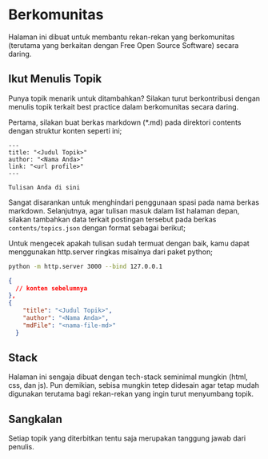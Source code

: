 # Berkomunitas

Halaman ini dibuat untuk membantu rekan-rekan yang berkomunitas (terutama yang berkaitan dengan Free Open Source Software) secara daring.

## Ikut Menulis Topik

Punya topik menarik untuk ditambahkan? Silakan turut berkontribusi dengan menulis topik terkait best practice dalam berkomunitas secara daring.

Pertama, silakan buat berkas markdown (*.md) pada direktori contents dengan struktur konten seperti ini;

```
---
title: "<Judul Topik>"
author: "<Nama Anda>"
link: "<url profile>"
---

Tulisan Anda di sini
```

Sangat disarankan untuk menghindari penggunaan spasi pada nama berkas markdown.
Selanjutnya, agar tulisan masuk dalam list halaman depan, silakan tambahkan data terkait postingan tersebut pada berkas `contents/topics.json` dengan format sebagai berikut;

Untuk mengecek apakah tulisan sudah termuat dengan baik, kamu dapat menggunakan http.server ringkas misalnya dari paket python;

```bash
python -m http.server 3000 --bind 127.0.0.1
```

``` json
{
  // konten sebelumnya
},
{
    "title": "<Judul Topik>",
    "author": "<Nama Anda>",
    "mdFile": "<nama-file-md>"
  }
```

## Stack
Halaman ini sengaja dibuat dengan tech-stack seminimal mungkin (html, css, dan js). Pun demikian, sebisa mungkin tetep didesain agar tetap mudah digunakan terutama bagi rekan-rekan yang ingin turut menyumbang topik. 

## Sangkalan
Setiap topik yang diterbitkan tentu saja merupakan tanggung jawab dari penulis. 